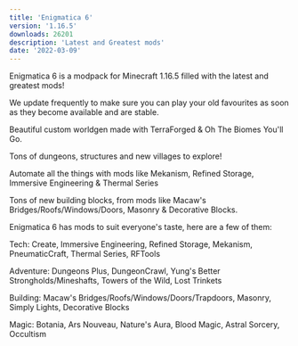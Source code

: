 ```yaml
---
title: 'Enigmatica 6'
version: '1.16.5'
downloads: 26201
description: 'Latest and Greatest mods'
date: '2022-03-09'
---
```


Enigmatica 6 is a modpack for Minecraft 1.16.5 filled with the latest and greatest mods!

We update frequently to make sure you can play your old favourites as soon as they become available and are stable.


Beautiful custom worldgen made with TerraForged & Oh The Biomes You'll Go.

Tons of dungeons, structures and new villages to explore!

Automate all the things with mods like Mekanism, Refined Storage, Immersive Engineering & Thermal Series

Tons of new building blocks, from mods like Macaw's Bridges/Roofs/Windows/Doors, Masonry & Decorative Blocks.


Enigmatica 6 has mods to suit everyone's taste, here are a few of them:

Tech: Create, Immersive Engineering, Refined Storage, Mekanism, PneumaticCraft, Thermal Series, RFTools

Adventure: Dungeons Plus, DungeonCrawl, Yung's Better Strongholds/Mineshafts, Towers of the Wild, Lost Trinkets

Building: Macaw's Bridges/Roofs/Windows/Doors/Trapdoors, Masonry, Simply Lights, Decorative Blocks

Magic: Botania, Ars Nouveau, Nature's Aura, Blood Magic, Astral Sorcery, Occultism